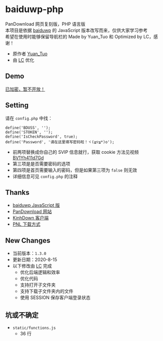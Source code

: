 # baiduwp-php
PanDownload 网页复刻版，PHP 语言版<br/>
本项目是依据 [baiduwp](https://github.com/TkzcM/baiduwp "baiduwp") 的 JavaScript 版本改写而来，仅供大家学习参考<br/>
希望在使用时能够保留导航栏的 Made by Yuan_Tuo 和 Optimized by LC，感谢！
- 原作者 [Yuan_Tuo](https://github.com/yuantuo666 "Yuantuo")
- 由 [LC](https://github.com/lc6464 "LC") 优化

## Demo
[已加密，暂不开放！](https://imwcr.cn/api/bdwp/)

## Setting
请在 `config.php` 中找：
```
define('BDUSS', '');
define('STOKEN', '');
define('IsCheckPassword', true);
define('Password', '请在这里填写密码啦！ヾ(≧▽≦*)o');
```
- 前两项替换成你自己的 SVIP 信息就行，获取 cookie 方法见视频 [BV1Yh411d7Gd](https://www.bilibili.com/video/BV1Yh411d7Gd)
- 第三项是是否需要密码的选项
- 第四项是首页需要输入的密码，但是如果第三项为 `false` 则无效
- 详细信息可见 `config.php` 的注释

## Thanks
- [baiduwp JavaScript 版](https://github.com/TkzcM/baiduwp "GitHub 项目")
- [PanDownload 网站](https://pandownload.com/ "PanDownload 网站")
- [KinhDown 客户端](https://t.me/kinhdown/ "KinhDown 客户端")
- [PNL 下载方式](https://www.lanzous.com/u/pnl "PNL 下载方式")

## New Changes
- 当前版本：`1.3.0`
- 更新日期：2020-8-15
- 以下修改由 [LC](https://github.com/lc6464 "LC") 完成
  - 优化后端逻辑和效率
  - 优化代码
  - 支持打开子文件夹
  - 支持下载子文件夹内的文件
  - 使用 SESSION 保存客户端登录状态

## 坑或不确定
- `static/functions.js`
  - 36 行